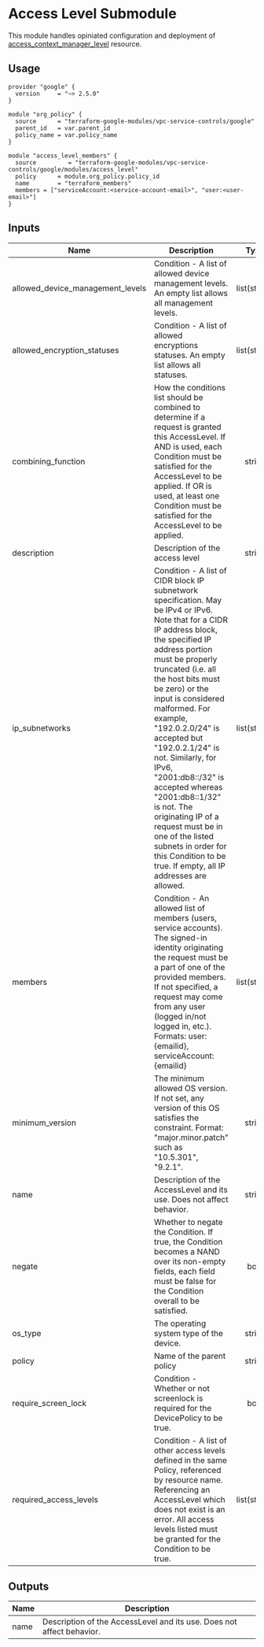 # Access Level Submodule

This module handles opiniated configuration and deployment of [access_context_manager_level](https://www.terraform.io/docs/providers/google/r/access_context_manager_access_level.html) resource.

## Usage
```hcl
provider "google" {
  version     = "~> 2.5.0"
}

module "org_policy" {
  source      = "terraform-google-modules/vpc-service-controls/google"
  parent_id   = var.parent_id
  policy_name = var.policy_name
}

module "access_level_members" {
  source         = "terraform-google-modules/vpc-service-controls/google/modules/access_level"
  policy      = module.org_policy.policy_id
  name        = "terraform_members"
  members = ["serviceAccount:<service-account-email>", "user:<user-email>"]
}
```

<!-- BEGINNING OF PRE-COMMIT-TERRAFORM DOCS HOOK -->
## Inputs

| Name | Description | Type | Default | Required |
|------|-------------|:----:|:-----:|:-----:|
| allowed\_device\_management\_levels | Condition - A list of allowed device management levels. An empty list allows all management levels. | list(string) | `"null"` | no |
| allowed\_encryption\_statuses | Condition - A list of allowed encryptions statuses. An empty list allows all statuses. | list(string) | `"null"` | no |
| combining\_function | How the conditions list should be combined to determine if a request is granted this AccessLevel. If AND is used, each Condition must be satisfied for the AccessLevel to be applied. If OR is used, at least one Condition must be satisfied for the AccessLevel to be applied. | string | `"AND"` | no |
| description | Description of the access level | string | n/a | yes |
| ip\_subnetworks | Condition - A list of CIDR block IP subnetwork specification. May be IPv4 or IPv6. Note that for a CIDR IP address block, the specified IP address portion must be properly truncated (i.e. all the host bits must be zero) or the input is considered malformed. For example, "192.0.2.0/24" is accepted but "192.0.2.1/24" is not. Similarly, for IPv6, "2001:db8::/32" is accepted whereas "2001:db8::1/32" is not. The originating IP of a request must be in one of the listed subnets in order for this Condition to be true. If empty, all IP addresses are allowed. | list(string) | `"null"` | no |
| members | Condition - An allowed list of members (users, service accounts). The signed-in identity originating the request must be a part of one of the provided members. If not specified, a request may come from any user (logged in/not logged in, etc.). Formats: user:{emailid}, serviceAccount:{emailid} | list(string) | `"null"` | no |
| minimum\_version | The minimum allowed OS version. If not set, any version of this OS satisfies the constraint. Format: "major.minor.patch" such as "10.5.301", "9.2.1". | string | `"null"` | no |
| name | Description of the AccessLevel and its use. Does not affect behavior. | string | n/a | yes |
| negate | Whether to negate the Condition. If true, the Condition becomes a NAND over its non-empty fields, each field must be false for the Condition overall to be satisfied. | bool | `"false"` | no |
| os\_type | The operating system type of the device. | string | `"null"` | no |
| policy | Name of the parent policy | string | n/a | yes |
| require\_screen\_lock | Condition - Whether or not screenlock is required for the DevicePolicy to be true. | bool | `"false"` | no |
| required\_access\_levels | Condition - A list of other access levels defined in the same Policy, referenced by resource name. Referencing an AccessLevel which does not exist is an error. All access levels listed must be granted for the Condition to be true. | list(string) | `"null"` | no |

## Outputs

| Name | Description |
|------|-------------|
| name | Description of the AccessLevel and its use. Does not affect behavior. |

<!-- END OF PRE-COMMIT-TERRAFORM DOCS HOOK -->
